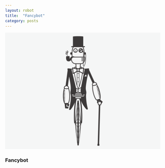 ```yaml
---
layout: robot
title:  "Fancybot"
category: posts
---
```


![](/images/fancybot.svg)
<h3>Fancybot</h3>